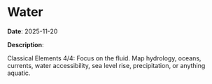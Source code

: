 # Water

**Date**: 2025-11-20

**Description**:

Classical Elements 4/4: Focus on the fluid. Map hydrology, oceans, currents, water accessibility, sea level rise, precipitation, or anything aquatic.
